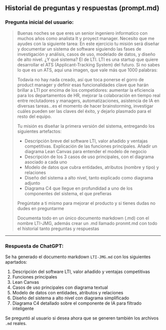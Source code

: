 ## Historial de preguntas y respuestas (prompt.md)

### Pregunta inicial del usuario:

> Buenas noches se que eres un senior ingeniero informatico con muchos años como analista It y proyect manager. Necesito que me ayudes con la siguiente tarea: En este ejercicio tu misión será diseñar y documentar un sistema de software siguiendo las fases de investigación y análisis, casos de uso, modelado de datos, y diseño de alto nivel. ¿Y qué sistema? El de LTI. LTI es una startup que quiere desarrollar el ATS (Applicant-Tracking System) del futuro. Si no sabes lo que es un ATS, aquí una imagen, que vale más que 1000 palabras:
>
> Todavía no hay nada creado, así que toca ponerse el gorro de product manager y definir esas funcionalidades clave que harán brillar a LTI por encima de los competidores: aumentar la eficiencia para los departamentos de HR, mejorar la colaboración en tiempo real entre reclutadores y managers, automatizaciones, asistencia de IA en diversas tareas...es el momento de hacer brainstorming, investigar cuáles pueden ser las claves del éxito, y dejarlo plasmado para el resto del equipo.
>
> Tu misión es diseñar la primera versión del sistema, entregando los siguientes artefactos:
>
> - Descripción breve del software LTI, valor añadido y ventajas competitivas. Explicación de las funciones principales. Añadir un diagrama Lean Canvas para entender el modelo de negocio
> - Descripción de los 3 casos de uso principales, con el diagrama asociado a cada uno
> - Modelo de datos que cubra entidades, atributos (nombre y tipo) y relaciones
> - Diseño del sistema a alto nivel, tanto explicado como diagrama adjunto
> - Diagrama C4 que llegue en profundidad a uno de los componentes del sistema, el que prefieras
>
> Pregúntate a ti mismo para mejorar el producto y si tienes dudas no dudes en preguntarme
>
> Documenta todo en un único documento markdown (.md) con el nombre LTI-JMG, además crear un .md llamado pronmt.md con todo el historial tanto preguntas y respuestas

---

### Respuesta de ChatGPT:

Se ha generado el documento markdown `LTI-JMG.md` con los siguientes apartados:

1. Descripción del software LTI, valor añadido y ventajas competitivas
2. Funciones principales
3. Lean Canvas
4. Casos de uso principales con diagrama textual
5. Modelo de datos con entidades, atributos y relaciones
6. Diseño del sistema a alto nivel con diagrama simplificado
7. Diagrama C4 detallado sobre el componente de IA para filtrado inteligente

Se preguntó al usuario si desea ahora que se generen también los archivos `.md` reales.
